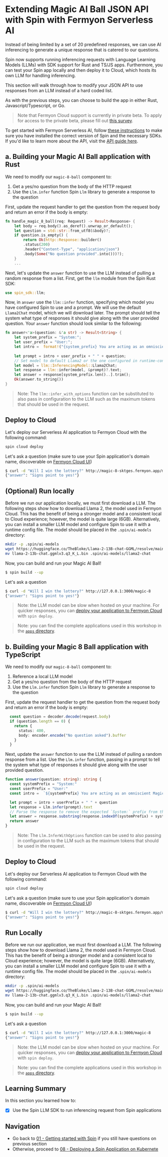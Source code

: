 
# Extending Magic AI Ball JSON API with Spin with Fermyon Serverless AI

Instead of being limited by a set of 20 predefined responses, we can use AI inferencing to generate a unique response that is catered to our questions.

Spin now supports running inferencing requests with Language Learning Models (LLMs) with SDK support
for Rust and TS/JS apps. Furthermore, you can test your Spin app locally and then deploy it to
Cloud, which hosts its own LLM for handling inferencing.

This section will walk through how to modify your JSON API to use responses from an LLM instead of a
hard coded list.

As with the previous steps, you can choose to build the app in either Rust, Javascript/Typescript, or Go. 

> Note that Fermyon Cloud support is currently in private beta. To apply for access to the private beta, please fill out [this survey](https://fibsu0jcu2g.typeform.com/serverless-ai?utm_source=xxxxx&utm_medium=xxxxx&utm_campaign=xxxxx#hubspot_utk=xxxxx&hubspot_page_name=xxxxx&hubspot_page_url=xxxxx).

To get started with Fermyon Serverless AI, follow [these instructions](https://developer.fermyon.com/spin/serverless-ai-tutorial) to make sure you have installed the correct version of Spin and the necessary SDKs. If you'd like to learn more about the API, visit the [API guide here](https://developer.fermyon.com/spin/serverless-ai-api-guide).

## a. Building your Magic AI Ball application with Rust


We need to modify our `magic-8-ball` component to:

1. Get a yes/no question from the body of the HTTP request
2. Use the `Llm.infer` function Spin `Llm` library to generate a response to the question

First, update the request handler to get the question from the request body and return an error if
the body is empty:

```rs
fn handle_magic_8_ball(req: Request) -> Result<Response> {
    let body = req.body().as_deref().unwrap_or_default();
    let question = std::str::from_utf8(&body)?;
    if question.is_empty() {
        return Ok(http::Response::builder()
        .status(200)
        .header("Content-Type", "application/json")
        .body(Some("No question provided".into()))?);
    }
    ...
```

Next, let's update the `answer` function to use the LLM instead of pulling a random response from a
list. First, get the `llm` module from the Spin Rust SDK:
```rs
use spin_sdk::llm;
```

Now, in `answer` use the `llm::infer` function, specifying which model you have configured Spin to
use and a prompt. We will use the default `Llama2Chat` model, which we will download later. The
prompt should tell the system what type of responses it should give along with the user provided
question. Your `answer` function should look similar to the following:

```rs
fn answer<'a>(question: &'a str) -> Result<String> {
    let system_prefix = "System:";
    let user_prefix = "User:";
    let intro =  format!("{system_prefix} You are acting as an omniscient Magic 8 Ball, generating short responses to yes or no questions. You should be able to give an answer to everything, even if the reply is maybe or to ask again later. If the question is not a yes or no question, reply that they should only ask yes or no questions. Your tone should be expressive yet polite. Always restrict your answers to 10 words or less. NEVER continue a prompt by generating a User question.\n");
  
    let prompt = intro + user_prefix + " " + question;
    // Set model to default Llama2 or the one configured in runtime-config.toml
    let model = llm::InferencingModel::Llama2Chat;
    let response = llm::infer(model, &prompt)?.text;
    let answer = response[system_prefix.len()..].trim();
    Ok(answer.to_string())
}
```


> Note: The `llm::infer_with_options` function can be substituted to also pass in configuration to
> the LLM such as the maximum tokens that should be used in the request.

## Deploy to Cloud
Let's deploy our Serverless AI application to Fermyon Cloud with the following command: 

```bash
spin cloud deploy
```

Let's ask a question (make sure to use your Spin application's domain name, discoverable on [Fermyon Cloud UI](https://cloud.fermyon.com))

```sh
$ curl -d "Will I win the lottery?" http://magic-8-sktges.fermyon.app/magic-8
{"answer": "Signs point to yes!"}  
```

## (Optional) Run locally 

Before we run our application locally, we must first download a LLM. The following steps show how to
download Llama 2, the model used in Fermyon Cloud. This has the benefit of being a stronger model
and a consistent local to Cloud experience; however, the model is quite large (6GB). Alternatively,
you can install a smaller LLM model and configure Spin to use it with a runtime config file. The
model should be placed in the `.spin/ai-models` directory:

```sh
mkdir -p .spin/ai-models
wget https://huggingface.co/TheBloke/Llama-2-13B-chat-GGML/resolve/main/llama-2-13b-chat.ggmlv3.q3_K_L.bin
mv llama-2-13b-chat.ggmlv3.q3_K_L.bin .spin/ai-models/llama2-chat
```

Now, you can build and run your Magic AI Ball!

```sh
$ spin build --up
```

Let's ask a question

```sh
$ curl -d "Will I win the lottery?" http://127.0.0.1:3000/magic-8
{"answer": "Signs point to yes!"}  
```
> Note: the LLM model can be slow when hosted on your machine. For quicker responses, you can
> [deploy your application to Fermyon
> Cloud](https://developer.fermyon.com/cloud/quickstart#log-in-to-the-fermyon-cloud) with `spin
> deploy`.


> Note: you can find the complete applications used in this workshop in the [`apps`
> directory](./apps/).


## b. Building your Magic 8 Ball application with TypeScript

We need to modify our `magic-8-ball` component to:

1. Reference a local LLM model
1. Get a yes/no question from the body of the HTTP request
1. Use the `Llm.infer` function Spin `Llm` library to generate a response to the question


First, update the request handler to get the question from the request body and return an error if
the body is empty:

```ts
  const question = decoder.decode(request.body)
  if (question.length == 0) {
    return {
      status: 400,
      body: encoder.encode("No question asked").buffer
    }
  }
```

Next, update the `answer` function to use the LLM instead of pulling a random response from a list.
Use the `Llm.infer` function, passing in a prompt to tell the system what type of responses it
should give along with the user provided question.

```ts
function answer(question: string): string {
  const systemPrefix = "System:"
  const userPrefix = "User:"
  const intro =  `${systemPrefix} You are acting as an omniscient Magic 8 Ball, generating short responses to yes or no questions. You should be able to give an answer to everything, even if the reply is maybe or to ask again later. If the question is not a yes or no question, reply that they should only ask yes or no questions. Your tone should be expressive yet polite. Always restrict your answers to 10 words or less. NEVER continue a prompt by generating a User question.\n`;

  let prompt = intro + userPrefix + " " + question
  let response = Llm.infer(prompt).text
  // Parse the response to remove the expected `System:` prefix from the response
  let answer = response.substring(response.indexOf(systemPrefix) + systemPrefix.length).trim()
  return answer
}
```

> Note: The `Llm.InferWithOptions` function can be used to also passing in configuration to the LLM
> such as the maximum tokens that should be used in the request.

## Deploy to Cloud
Let's deploy our Serverless AI application to Fermyon Cloud with the following command: 

```bash
spin cloud deploy
```

Let's ask a question (make sure to use your Spin application's domain name, discoverable on [Fermyon Cloud UI](https://cloud.fermyon.com))

```sh
$ curl -d "Will I win the lottery?" http://magic-8-sktges.fermyon.app/magic-8
{"answer": "Signs point to yes!"}  
```

## Run Locally

Before we run our application, we must first download a LLM. The following steps show how to
download Llama 2, the model used in Fermyon Cloud. This has the benefit of being a stronger model
and a consistent local to Cloud experience; however, the model is quite large (6GB). Alternatively,
you can install a smaller LLM model and configure Spin to use it with a runtime config file. The
model should be placed in the `.spin/ai-models` directory:

```sh
mkdir -p .spin/ai-models
wget https://huggingface.co/TheBloke/Llama-2-13B-chat-GGML/resolve/main/llama-2-13b-chat.ggmlv3.q3_K_L.bin
mv llama-2-13b-chat.ggmlv3.q3_K_L.bin .spin/ai-models/llama2-chat
```

Now, you can build and run your Magic AI Ball!

```sh
$ spin build --up
```

Let's ask a question

```sh
$ curl -d "Will I win the lottery?" http://127.0.0.1:3000/magic-8
{"answer": "Signs point to yes!"}  
```
> Note: the LLM model can be slow when hosted on your machine. For quicker responses, you can
> [deploy your application to Fermyon
> Cloud](https://developer.fermyon.com/cloud/quickstart#log-in-to-the-fermyon-cloud) with `spin
> deploy`.


> Note: you can find the complete applications used in this workshop in the [`apps`
> directory](./apps/).

## Learning Summary

In this section you learned how to:

- [x] Use the Spin LLM SDK to run inferencing request from Spin applications

## Navigation

- Go back to [01 - Getting started with Spin](01-getting-started.md) if you still have questions on
  previous section
- Otherwise, proceed to [08 - Deploying a Spin Application on Kubernete](08-kubernetes.md)
